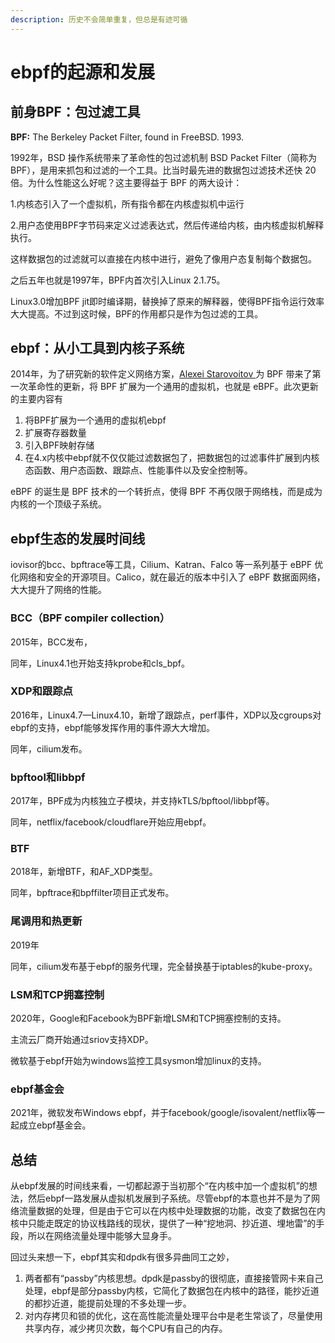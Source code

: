 ```yaml
---
description: 历史不会简单重复，但总是有迹可循
---
```


# ebpf的起源和发展

## 前身BPF：包过滤工具

**BPF:** The Berkeley Packet Filter, found in FreeBSD. 1993.

1992年，BSD 操作系统带来了革命性的包过滤机制 BSD Packet Filter（简称为 BPF），是用来抓包和过滤的一个工具。比当时最先进的数据包过滤技术还快 20 倍。为什么性能这么好呢？这主要得益于 BPF 的两大设计：

1.内核态引入了一个虚拟机，所有指令都在内核虚拟机中运行

2.用户态使用BPF字节码来定义过滤表达式，然后传递给内核，由内核虚拟机解释执行。

这样数据包的过滤就可以直接在内核中进行，避免了像用户态复制每个数据包。

之后五年也就是1997年，BPF内首次引入Linux 2.1.75。

Linux3.0增加BPF jit即时编译期，替换掉了原来的解释器，使得BPF指令运行效率大大提高。不过到这时候，BPF的作用都只是作为包过滤的工具。

## ebpf：从小工具到内核子系统

2014年，为了研究新的软件定义网络方案，[Alexei Starovoitov ](https://www.linkedin.com/in/alexey1/)为 BPF 带来了第一次革命性的更新，将 BPF 扩展为一个通用的虚拟机，也就是 eBPF。此次更新的主要内容有

1. 将BPF扩展为一个通用的虚拟机ebpf
2. 扩展寄存器数量
3. 引入BPF映射存储
4. 在4.x内核中ebpf就不仅仅能过滤数据包了，把数据包的过滤事件扩展到内核态函数、用户态函数、跟踪点、性能事件以及安全控制等。

eBPF 的诞生是 BPF 技术的一个转折点，使得 BPF 不再仅限于网络栈，而是成为内核的一个顶级子系统。

## ebpf生态的发展时间线

iovisor的bcc、bpftrace等工具，Cilium、Katran、Falco 等一系列基于 eBPF 优化网络和安全的开源项目。Calico，就在最近的版本中引入了 eBPF 数据面网络，大大提升了网络的性能。

### BCC（BPF compiler collection）

2015年，BCC发布，

同年，Linux4.1也开始支持kprobe和cls\_bpf。

### XDP和跟踪点

2016年，Linux4.7—Linux4.10，新增了跟踪点，perf事件，XDP以及cgroups对ebpf的支持，ebpf能够发挥作用的事件源大大增加。

同年，cilium发布。

### bpftool和libbpf

2017年，BPF成为内核独立子模块，并支持kTLS/bpftool/libbpf等。

同年，netflix/facebook/cloudflare开始应用ebpf。

### BTF

2018年，新增BTF，和AF\_XDP类型。

同年，bpftrace和bpffilter项目正式发布。

### 尾调用和热更新

2019年

同年，cilium发布基于ebpf的服务代理，完全替换基于iptables的kube-proxy。

### LSM和TCP拥塞控制

2020年，Google和Facebook为BPF新增LSM和TCP拥塞控制的支持。

主流云厂商开始通过sriov支持XDP。

微软基于ebpf开始为windows监控工具sysmon增加linux的支持。

### ebpf基金会

2021年，微软发布Windows ebpf，并于facebook/google/isovalent/netflix等一起成立ebpf基金会。

## 总结

从ebpf发展的时间线来看，一切都起源于当初那个“在内核中加一个虚拟机”的想法，然后ebpf一路发展从虚拟机发展到子系统。尽管ebpf的本意也并不是为了网络流量数据的处理，但是由于它可以在内核中处理数据的功能，改变了数据包在内核中只能走既定的协议栈路线的现状，提供了一种“挖地洞、抄近道、埋地雷”的手段，所以在网络流量处理中能够大显身手。

回过头来想一下，ebpf其实和dpdk有很多异曲同工之妙，

1. 两者都有“passby”内核思想。dpdk是passby的很彻底，直接接管网卡来自己处理，ebpf是部分passby内核，它简化了数据包在内核中的路径，能抄近道的都抄近道，能提前处理的不多处理一步。
2. 对内存拷贝和锁的优化，这在高性能流量处理平台中是老生常谈了，尽量使用共享内存，减少拷贝次数，每个CPU有自己的内存。
